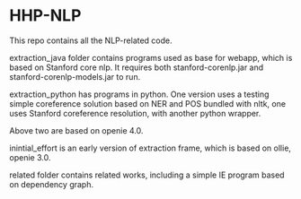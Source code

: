 # HHP-NLP
This repo contains all the NLP-related code. 

extraction_java folder contains programs used as base for webapp, which is based on Stanford core nlp. It requires both stanford-corenlp.jar and stanford-corenlp-models.jar to run.

extraction_python has programs in python. One version uses a testing simple coreference solution based on NER and POS bundled with nltk, one uses Stanford coreference resolution, with another python wrapper.

Above two are based on openie 4.0.

inintial_effort is an early version of extraction frame, which is based on ollie, openie 3.0.

related folder contains related works, including a simple IE program based on dependency graph.


